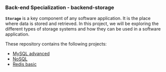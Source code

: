 ### Back-end Specialization - backend-storage

**`Storage`** is a key component of any software application. It is the place where data is stored and retrieved. In this project, we will be exploring the different types of storage systems and how they can be used in a software application.

These repository contains the following projects:
- [MySQL advanced](https://github.com/iAdamo/alx-backend-storage/tree/main/0x00-MySQL_Advanced)
- [NoSQL](https://github.com/iAdamo/alx-backend-storage/tree/main/0x01-NoSQL)
- [Redis basic](https://github.com/iAdamo/alx-backend-storage/tree/main/0x02-redis_basic)
